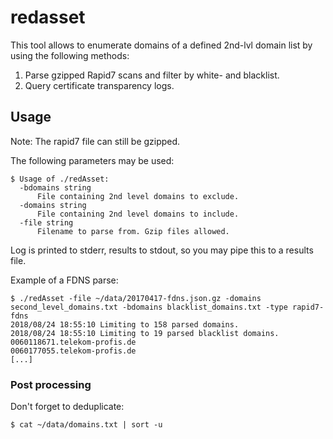 # redasset

This tool allows to enumerate domains of a defined 2nd-lvl domain list by using the following methods:

1. Parse gzipped Rapid7 scans and filter by white- and blacklist.
2. Query certificate transparency logs.

## Usage

Note: The rapid7 file can still be gzipped.

The following parameters may be used:

```
$ Usage of ./redAsset:
  -bdomains string
      File containing 2nd level domains to exclude.
  -domains string
      File containing 2nd level domains to include.
  -file string
      Filename to parse from. Gzip files allowed.

```

Log is printed to stderr, results to stdout, so you may pipe this to a results file.

Example of a FDNS parse:

    $ ./redAsset -file ~/data/20170417-fdns.json.gz -domains second_level_domains.txt -bdomains blacklist_domains.txt -type rapid7-fdns
    2018/08/24 18:55:10 Limiting to 158 parsed domains.
    2018/08/24 18:55:10 Limiting to 19 parsed blacklist domains.
    0060118671.telekom-profis.de
    0060177055.telekom-profis.de
    [...]

### Post processing

Don't forget to deduplicate:

    $ cat ~/data/domains.txt | sort -u


